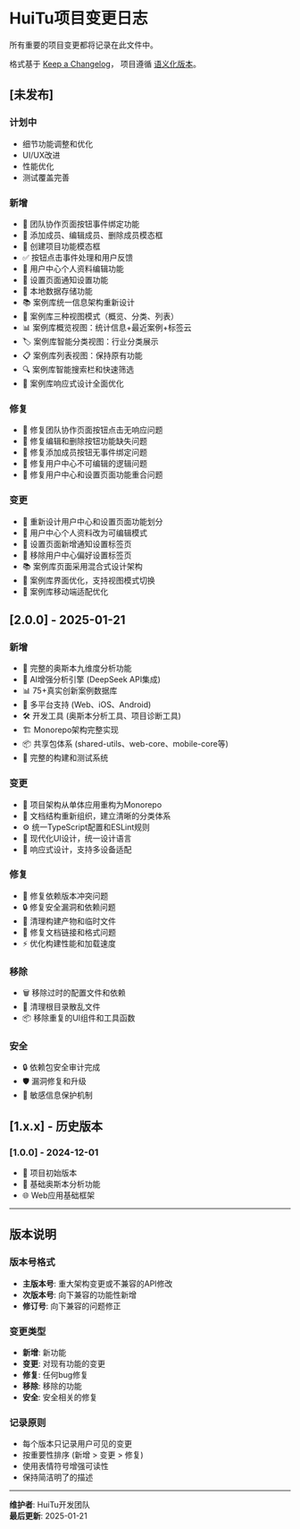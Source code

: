 # HuiTu项目变更日志

所有重要的项目变更都将记录在此文件中。

格式基于 [Keep a Changelog](https://keepachangelog.com/zh-CN/1.0.0/)，
项目遵循 [语义化版本](https://semver.org/lang/zh-CN/)。

## [未发布]

### 计划中
- 细节功能调整和优化
- UI/UX改进
- 性能优化
- 测试覆盖完善

### 新增
- 🔧 团队协作页面按钮事件绑定功能
- 📝 添加成员、编辑成员、删除成员模态框
- 🎯 创建项目功能模态框
- ✅ 按钮点击事件处理和用户反馈
- 👤 用户中心个人资料编辑功能
- 🔔 设置页面通知设置功能
- 💾 本地数据存储功能
- 📚 案例库统一信息架构重新设计
- 🎯 案例库三种视图模式（概览、分类、列表）
- 📊 案例库概览视图：统计信息+最近案例+标签云
- 🏷️ 案例库智能分类视图：行业分类展示
- 📋 案例库列表视图：保持原有功能
- 🔍 案例库智能搜索栏和快速筛选
- 📱 案例库响应式设计全面优化

### 修复
- 🐛 修复团队协作页面按钮点击无响应问题
- 🐛 修复编辑和删除按钮功能缺失问题
- 🐛 修复添加成员按钮无事件绑定问题
- 🐛 修复用户中心不可编辑的逻辑问题
- 🐛 修复用户中心和设置页面功能重合问题

### 变更
- 🔄 重新设计用户中心和设置页面功能划分
- 🔄 用户中心个人资料改为可编辑模式
- 🔄 设置页面新增通知设置标签页
- 🔄 移除用户中心偏好设置标签页
- 📚 案例库页面采用混合式设计架构
- 🎨 案例库界面优化，支持视图模式切换
- 📱 案例库移动端适配优化

## [2.0.0] - 2025-01-21

### 新增
- 🎉 完整的奥斯本九维度分析功能
- 🤖 AI增强分析引擎 (DeepSeek API集成)
- 📊 75+真实创新案例数据库
- 📱 多平台支持 (Web、iOS、Android)
- 🛠️ 开发工具 (奥斯本分析工具、项目诊断工具)
- 🏗️ Monorepo架构完整实现
- 📦 共享包体系 (shared-utils、web-core、mobile-core等)
- 🔧 完整的构建和测试系统

### 变更
- 🔄 项目架构从单体应用重构为Monorepo
- 📁 文档结构重新组织，建立清晰的分类体系
- ⚙️ 统一TypeScript配置和ESLint规则
- 🎨 现代化UI设计，统一设计语言
- 📱 响应式设计，支持多设备适配

### 修复
- 🐛 修复依赖版本冲突问题
- 🔒 修复安全漏洞和依赖问题
- 🧹 清理构建产物和临时文件
- 📝 修复文档链接和格式问题
- ⚡ 优化构建性能和加载速度

### 移除
- 🗑️ 移除过时的配置文件和依赖
- 🧹 清理根目录散乱文件
- 📦 移除重复的UI组件和工具函数

### 安全
- 🔒 依赖包安全审计完成
- 🛡️ 漏洞修复和升级
- 🔐 敏感信息保护机制

## [1.x.x] - 历史版本

### [1.0.0] - 2024-12-01
- 🎉 项目初始版本
- 🧠 基础奥斯本分析功能
- 🌐 Web应用基础框架

---

## 版本说明

### 版本号格式
- **主版本号**: 重大架构变更或不兼容的API修改
- **次版本号**: 向下兼容的功能性新增
- **修订号**: 向下兼容的问题修正

### 变更类型
- **新增**: 新功能
- **变更**: 对现有功能的变更
- **修复**: 任何bug修复
- **移除**: 移除的功能
- **安全**: 安全相关的修复

### 记录原则
- 每个版本只记录用户可见的变更
- 按重要性排序 (新增 > 变更 > 修复)
- 使用表情符号增强可读性
- 保持简洁明了的描述

---

**维护者**: HuiTu开发团队  
**最后更新**: 2025-01-21

